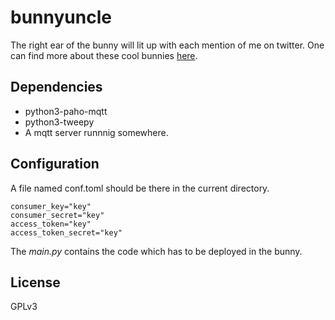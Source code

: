 # bunnyuncle

The right ear of the bunny will lit up with each mention of me on twitter.
One can find more about these cool bunnies [here](https://github.com/warthog9/battlebunnies).

## Dependencies

* python3-paho-mqtt
* python3-tweepy
* A mqtt server runnnig somewhere.


## Configuration

A file named conf.toml should be there in the current directory.

    consumer_key="key"
    consumer_secret="key"
    access_token="key"
    access_token_secret="key"

The *main.py* contains the code which has to be deployed in the bunny.

## License

GPLv3
